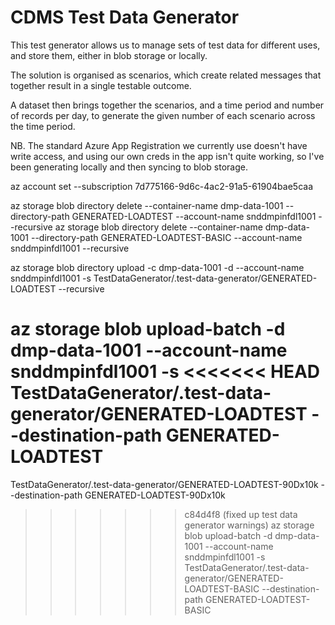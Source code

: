 # CDMS Test Data Generator

This test generator allows us to manage sets of test data for different uses, and store them, either in blob storage or
locally.

The solution is organised as scenarios, which create related messages that together result in a single testable outcome.

A dataset then brings together the scenarios, and a time period and number of records per day, to generate the given
number of each scenario across the time period.

NB. The standard Azure App Registration we currently use doesn't have write access, and using our own creds in the app
isn't quite working, so I've been generating locally and then syncing to blob storage.

az account set --subscription 7d775166-9d6c-4ac2-91a5-61904bae5caa

az storage blob directory delete --container-name dmp-data-1001 --directory-path GENERATED-LOADTEST --account-name
snddmpinfdl1001 --recursive
az storage blob directory delete --container-name dmp-data-1001 --directory-path GENERATED-LOADTEST-BASIC --account-name
snddmpinfdl1001 --recursive

az storage blob directory upload -c dmp-data-1001 -d --account-name snddmpinfdl1001 -s
TestDataGenerator/.test-data-generator/GENERATED-LOADTEST --recursive

az storage blob upload-batch -d dmp-data-1001 --account-name snddmpinfdl1001 -s
<<<<<<< HEAD
TestDataGenerator/.test-data-generator/GENERATED-LOADTEST --destination-path GENERATED-LOADTEST
=======
TestDataGenerator/.test-data-generator/GENERATED-LOADTEST-90Dx10k --destination-path GENERATED-LOADTEST-90Dx10k
>>>>>>> c84d4f8 (fixed up test data generator warnings)
az storage blob upload-batch -d dmp-data-1001 --account-name snddmpinfdl1001 -s
TestDataGenerator/.test-data-generator/GENERATED-LOADTEST-BASIC --destination-path GENERATED-LOADTEST-BASIC